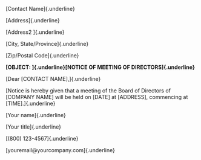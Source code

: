 [Contact Name]{.underline}

[Address]{.underline}

[Address2 ]{.underline}

[City, State/Province]{.underline}

[Zip/Postal Code]{.underline}

**[OBJECT: ]{.underline}[NOTICE OF MEETING OF DIRECTORS]{.underline}**

[Dear \[CONTACT NAME\],]{.underline}

[Notice is hereby given that a meeting of the Board of Directors of
\[COMPANY NAME\] will be held on \[DATE\] at \[ADDRESS\], commencing at
\[TIME\].]{.underline}

[Your name]{.underline}

[Your title]{.underline}

[(800) 123-4567]{.underline}

[youremail\@yourcompany.com]{.underline}
